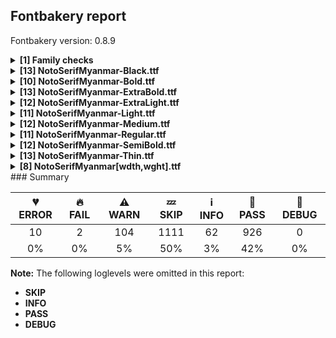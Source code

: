 ## Fontbakery report

Fontbakery version: 0.8.9

<details><summary><b>[1] Family checks</b></summary><div><details><summary>🔥 <b>FAIL:</b> Checking all files are in the same directory. (<a href="https://font-bakery.readthedocs.io/en/stable/fontbakery/profiles/universal.html#com.google.fonts/check/family/single_directory">com.google.fonts/check/family/single_directory</a>)</summary><div>


* 🔥 **FAIL** Not all fonts passed in the command line are in the same directory. This may lead to bad results as the tool will interpret all font files as belonging to a single font family. The detected directories are: ['fonts/NotoSerifMyanmar/googlefonts/ttf', 'fonts/NotoSerifMyanmar/googlefonts/variable-ttf'] [code: single-directory]
</div></details><br></div></details><details><summary><b>[13] NotoSerifMyanmar-Black.ttf</b></summary><div><details><summary>💔 <b>ERROR:</b> Check Google Fonts glyph coverage. (<a href="https://font-bakery.readthedocs.io/en/stable/fontbakery/profiles/googlefonts.html#com.google.fonts/check/glyph_coverage">com.google.fonts/check/glyph_coverage</a>)</summary><div>


* 💔 **ERROR** Failed with IndexError: list index out of range
</div></details><details><summary>⚠ <b>WARN:</b> Glyphs are similiar to Google Fonts version? (<a href="https://font-bakery.readthedocs.io/en/stable/fontbakery/profiles/googlefonts.html#com.google.fonts/check/production_glyphs_similarity">com.google.fonts/check/production_glyphs_similarity</a>)</summary><div>


* ⚠ **WARN** Following glyphs differ greatly from Google Fonts version:
	* kha
	* ka_shn.sub
	* sha_shw_medial_wa
	* one_m
	* vocR_skt
	* gha_tlg
	* vocL_skt
	* u_m
	* nine_shn
	* cha_shw and 63 more.

Use -F or --full-lists to disable shortening of long lists.
</div></details><details><summary>⚠ <b>WARN:</b> Combined length of family and style must not exceed 27 characters. (<a href="https://font-bakery.readthedocs.io/en/stable/fontbakery/profiles/googlefonts.html#com.google.fonts/check/name/family_and_style_max_length">com.google.fonts/check/name/family_and_style_max_length</a>)</summary><div>


* ⚠ **WARN** The combined length of family and style exceeds 27 chars in the following 'WINDOWS' entries:
 FONT_FAMILY_NAME = 'Noto Serif Myanmar Black' / SUBFAMILY_NAME = 'Regular'

Please take a look at the conversation at https://github.com/googlefonts/fontbakery/issues/2179 in order to understand the reasoning behind these name table records max-length criteria. [code: too-long]
</div></details><details><summary>⚠ <b>WARN:</b> Ensure fonts have ScriptLangTags declared on the 'meta' table. (<a href="https://font-bakery.readthedocs.io/en/stable/fontbakery/profiles/googlefonts.html#com.google.fonts/check/meta/script_lang_tags">com.google.fonts/check/meta/script_lang_tags</a>)</summary><div>


* ⚠ **WARN** This font file does not have a 'meta' table. [code: lacks-meta-table]
</div></details><details><summary>⚠ <b>WARN:</b> Check font contains no unreachable glyphs (<a href="https://font-bakery.readthedocs.io/en/stable/fontbakery/profiles/universal.html#com.google.fonts/check/unreachable_glyphs">com.google.fonts/check/unreachable_glyphs</a>)</summary><div>


* ⚠ **WARN** The following glyphs could not be reached by codepoint or substitution rules:

	- nbspace

	- ttha.sub.alt

	- asatstem

	- medial_wa_ha_short

	- medial_wa_ha_ovl_short

	- great_nnya.clipped

	- ha_tlg 

	- And _ai_khm
 [code: unreachable-glyphs]
</div></details><details><summary>⚠ <b>WARN:</b> Check if each glyph has the recommended amount of contours. (<a href="https://font-bakery.readthedocs.io/en/stable/fontbakery/profiles/universal.html#com.google.fonts/check/contour_count">com.google.fonts/check/contour_count</a>)</summary><div>


* ⚠ **WARN** This check inspects the glyph outlines and detects the total number of contours in each of them. The expected values are infered from the typical ammounts of contours observed in a large collection of reference font families. The divergences listed below may simply indicate a significantly different design on some of your glyphs. On the other hand, some of these may flag actual bugs in the font such as glyphs mapped to an incorrect codepoint. Please consider reviewing the design and codepoint assignment of these to make sure they are correct.

The following glyphs do not have the recommended number of contours:

	- Glyph name: question	Contours detected: 3	Expected: 2

	- Glyph name: questiondown	Contours detected: 3	Expected: 2

	- Glyph name: aogonek	Contours detected: 3	Expected: 2

	- Glyph name: Uogonek	Contours detected: 2	Expected: 1

	- Glyph name: uogonek	Contours detected: 2	Expected: 1

	- Glyph name: commaturnedabovecomb	Contours detected: 2	Expected: 1

	- Glyph name: quoteleft	Contours detected: 2	Expected: 1

	- Glyph name: quoteright	Contours detected: 2	Expected: 1

	- Glyph name: quotedblleft	Contours detected: 4	Expected: 2

	- Glyph name: quotedblright	Contours detected: 4	Expected: 2 

	- And 11 more.

Use -F or --full-lists to disable shortening of long lists.
 [code: contour-count]
</div></details><details><summary>⚠ <b>WARN:</b> Check glyphs in mark glyph class are non-spacing. (<a href="https://font-bakery.readthedocs.io/en/stable/fontbakery/profiles/gdef.html#com.google.fonts/check/gdef_spacing_marks">com.google.fonts/check/gdef_spacing_marks</a>)</summary><div>


* ⚠ **WARN** The following spacing glyphs may be in the GDEF mark glyph class by mistake:
	 _a_atn (U+109C), aa_shn (U+1083), e_shn (U+1084), eu_wpk (U+1067) and ue_wpk (U+1068) [code: spacing-mark-glyphs]
</div></details><details><summary>⚠ <b>WARN:</b> Check mark characters are in GDEF mark glyph class. (<a href="https://font-bakery.readthedocs.io/en/stable/fontbakery/profiles/gdef.html#com.google.fonts/check/gdef_mark_chars">com.google.fonts/check/gdef_mark_chars</a>)</summary><div>


* ⚠ **WARN** The following mark characters could be in the GDEF mark glyph class:
	 _vocLL_skt (U+1059) and _vocL_skt (U+1058) [code: mark-chars]
</div></details><details><summary>⚠ <b>WARN:</b> Check GDEF mark glyph class doesn't have characters that are not marks. (<a href="https://font-bakery.readthedocs.io/en/stable/fontbakery/profiles/gdef.html#com.google.fonts/check/gdef_non_mark_chars">com.google.fonts/check/gdef_non_mark_chars</a>)</summary><div>


* ⚠ **WARN** The following non-mark characters should not be in the GDEF mark glyph class:
	 U+1067, U+1068, U+1083, U+1084 and U+109C [code: non-mark-chars]
</div></details><details><summary>⚠ <b>WARN:</b> Are there any misaligned on-curve points? (<a href="https://font-bakery.readthedocs.io/en/stable/fontbakery/profiles/<Section: Outline Correctness Checks>.html#com.google.fonts/check/outline_alignment_miss">com.google.fonts/check/outline_alignment_miss</a>)</summary><div>


* ⚠ **WARN** The following glyphs have on-curve points which have potentially incorrect y coordinates:

	* at (U+0040): X=765.0,Y=-2.0 (should be at baseline 0?)

	* J (U+004A): X=117.0,Y=1.0 (should be at baseline 0?)

	* J (U+004A): X=317.0,Y=2.0 (should be at baseline 0?)

	* Q (U+0051): X=317.0,Y=-1.0 (should be at baseline 0?)

	* c (U+0063): X=431.0,Y=535.0 (should be at x-height 536?)

	* f (U+0066): X=155.0,Y=713.5 (should be at cap-height 714?)

	* p (U+0070): X=337.5,Y=1.5 (should be at baseline 0?)

	* q (U+0071): X=386.0,Y=1.0 (should be at baseline 0?)

	* s (U+0073): X=376.5,Y=535.5 (should be at x-height 536?)

	* t (U+0074): X=93.0,Y=535.5 (should be at x-height 536?) 

	* And 45 more.

Use -F or --full-lists to disable shortening of long lists. [code: found-misalignments]
</div></details><details><summary>⚠ <b>WARN:</b> Do any segments have colinear vectors? (<a href="https://font-bakery.readthedocs.io/en/stable/fontbakery/profiles/<Section: Outline Correctness Checks>.html#com.google.fonts/check/outline_colinear_vectors">com.google.fonts/check/outline_colinear_vectors</a>)</summary><div>


* ⚠ **WARN** The following glyphs have colinear vectors:

	* tta (U+100B): L<<497.0,249.0>--<580.0,249.0>> -> L<<580.0,249.0>--<581.0,249.0>> [code: found-colinear-vectors]
</div></details><details><summary>⚠ <b>WARN:</b> Do outlines contain any jaggy segments? (<a href="https://font-bakery.readthedocs.io/en/stable/fontbakery/profiles/<Section: Outline Correctness Checks>.html#com.google.fonts/check/outline_jaggy_segments">com.google.fonts/check/outline_jaggy_segments</a>)</summary><div>


* ⚠ **WARN** The following glyphs have jaggy segments:

	* V (U+0056): B<<402.5,227.0>-<406.0,208.0>-<407.0,194.0>>/B<<407.0,194.0>-<409.0,211.0>-<416.0,238.5>> = 10.79545358773178

	* eogonek (U+0119): B<<282.5,-58.0>-<309.0,-25.0>-<346.0,-9.0>>/B<<346.0,-9.0>-<340.0,-10.0>-<333.5,-10.0>> = 13.922898849188117

	* y (U+0079): B<<336.0,187.0>-<342.0,160.0>-<343.0,142.0>>/B<<343.0,142.0>-<346.0,164.0>-<349.5,180.0>> = 10.944996138289511

	* yacute (U+00FD): B<<336.0,187.0>-<342.0,160.0>-<343.0,142.0>>/B<<343.0,142.0>-<346.0,164.0>-<349.5,180.0>> = 10.944996138289511

	* ycircumflex (U+0177): B<<336.0,187.0>-<342.0,160.0>-<343.0,142.0>>/B<<343.0,142.0>-<346.0,164.0>-<349.5,180.0>> = 10.944996138289511

	* ydieresis (U+00FF): B<<336.0,187.0>-<342.0,160.0>-<343.0,142.0>>/B<<343.0,142.0>-<346.0,164.0>-<349.5,180.0>> = 10.944996138289511 

	* And ygrave (U+1EF3): B<<336.0,187.0>-<342.0,160.0>-<343.0,142.0>>/B<<343.0,142.0>-<346.0,164.0>-<349.5,180.0>> = 10.944996138289511 [code: found-jaggy-segments]
</div></details><details><summary>⚠ <b>WARN:</b> Do outlines contain any semi-vertical or semi-horizontal lines? (<a href="https://font-bakery.readthedocs.io/en/stable/fontbakery/profiles/<Section: Outline Correctness Checks>.html#com.google.fonts/check/outline_semi_vertical">com.google.fonts/check/outline_semi_vertical</a>)</summary><div>


* ⚠ **WARN** The following glyphs have semi-vertical/semi-horizontal lines:

	* sterling (U+00A3): L<<454.0,335.0>--<295.0,336.0>> [code: found-semi-vertical]
</div></details><br></div></details><details><summary><b>[10] NotoSerifMyanmar-Bold.ttf</b></summary><div><details><summary>💔 <b>ERROR:</b> Check Google Fonts glyph coverage. (<a href="https://font-bakery.readthedocs.io/en/stable/fontbakery/profiles/googlefonts.html#com.google.fonts/check/glyph_coverage">com.google.fonts/check/glyph_coverage</a>)</summary><div>


* 💔 **ERROR** Failed with IndexError: list index out of range
</div></details><details><summary>⚠ <b>WARN:</b> Glyphs are similiar to Google Fonts version? (<a href="https://font-bakery.readthedocs.io/en/stable/fontbakery/profiles/googlefonts.html#com.google.fonts/check/production_glyphs_similarity">com.google.fonts/check/production_glyphs_similarity</a>)</summary><div>


* ⚠ **WARN** Following glyphs differ greatly from Google Fonts version:
	* _aa_anusvara
	* pha
	* ra.sub
	* asat
	* dda.littletail
	* ra_mark_ai_skt
	* jha_shn.sub
	* medial_ra_tt.w2_5
	* bba_mon
	* lla.notail and 652 more.

Use -F or --full-lists to disable shortening of long lists.
</div></details><details><summary>⚠ <b>WARN:</b> Ensure fonts have ScriptLangTags declared on the 'meta' table. (<a href="https://font-bakery.readthedocs.io/en/stable/fontbakery/profiles/googlefonts.html#com.google.fonts/check/meta/script_lang_tags">com.google.fonts/check/meta/script_lang_tags</a>)</summary><div>


* ⚠ **WARN** This font file does not have a 'meta' table. [code: lacks-meta-table]
</div></details><details><summary>⚠ <b>WARN:</b> Check font contains no unreachable glyphs (<a href="https://font-bakery.readthedocs.io/en/stable/fontbakery/profiles/universal.html#com.google.fonts/check/unreachable_glyphs">com.google.fonts/check/unreachable_glyphs</a>)</summary><div>


* ⚠ **WARN** The following glyphs could not be reached by codepoint or substitution rules:

	- nbspace

	- ttha.sub.alt

	- asatstem

	- medial_wa_ha_short

	- medial_wa_ha_ovl_short

	- great_nnya.clipped

	- ha_tlg 

	- And _ai_khm
 [code: unreachable-glyphs]
</div></details><details><summary>⚠ <b>WARN:</b> Check if each glyph has the recommended amount of contours. (<a href="https://font-bakery.readthedocs.io/en/stable/fontbakery/profiles/universal.html#com.google.fonts/check/contour_count">com.google.fonts/check/contour_count</a>)</summary><div>


* ⚠ **WARN** This check inspects the glyph outlines and detects the total number of contours in each of them. The expected values are infered from the typical ammounts of contours observed in a large collection of reference font families. The divergences listed below may simply indicate a significantly different design on some of your glyphs. On the other hand, some of these may flag actual bugs in the font such as glyphs mapped to an incorrect codepoint. Please consider reviewing the design and codepoint assignment of these to make sure they are correct.

The following glyphs do not have the recommended number of contours:

	- Glyph name: question	Contours detected: 3	Expected: 2

	- Glyph name: questiondown	Contours detected: 3	Expected: 2

	- Glyph name: aogonek	Contours detected: 3	Expected: 2

	- Glyph name: Uogonek	Contours detected: 2	Expected: 1

	- Glyph name: uogonek	Contours detected: 2	Expected: 1

	- Glyph name: commaturnedabovecomb	Contours detected: 2	Expected: 1

	- Glyph name: quoteleft	Contours detected: 2	Expected: 1

	- Glyph name: quoteright	Contours detected: 2	Expected: 1

	- Glyph name: quotedblleft	Contours detected: 4	Expected: 2

	- Glyph name: quotedblright	Contours detected: 4	Expected: 2 

	- And 11 more.

Use -F or --full-lists to disable shortening of long lists.
 [code: contour-count]
</div></details><details><summary>⚠ <b>WARN:</b> Check glyphs in mark glyph class are non-spacing. (<a href="https://font-bakery.readthedocs.io/en/stable/fontbakery/profiles/gdef.html#com.google.fonts/check/gdef_spacing_marks">com.google.fonts/check/gdef_spacing_marks</a>)</summary><div>


* ⚠ **WARN** The following spacing glyphs may be in the GDEF mark glyph class by mistake:
	 _a_atn (U+109C), aa_shn (U+1083), e_shn (U+1084), eu_wpk (U+1067) and ue_wpk (U+1068) [code: spacing-mark-glyphs]
</div></details><details><summary>⚠ <b>WARN:</b> Check mark characters are in GDEF mark glyph class. (<a href="https://font-bakery.readthedocs.io/en/stable/fontbakery/profiles/gdef.html#com.google.fonts/check/gdef_mark_chars">com.google.fonts/check/gdef_mark_chars</a>)</summary><div>


* ⚠ **WARN** The following mark characters could be in the GDEF mark glyph class:
	 _vocLL_skt (U+1059) and _vocL_skt (U+1058) [code: mark-chars]
</div></details><details><summary>⚠ <b>WARN:</b> Check GDEF mark glyph class doesn't have characters that are not marks. (<a href="https://font-bakery.readthedocs.io/en/stable/fontbakery/profiles/gdef.html#com.google.fonts/check/gdef_non_mark_chars">com.google.fonts/check/gdef_non_mark_chars</a>)</summary><div>


* ⚠ **WARN** The following non-mark characters should not be in the GDEF mark glyph class:
	 U+1067, U+1068, U+1083, U+1084 and U+109C [code: non-mark-chars]
</div></details><details><summary>⚠ <b>WARN:</b> Are there any misaligned on-curve points? (<a href="https://font-bakery.readthedocs.io/en/stable/fontbakery/profiles/<Section: Outline Correctness Checks>.html#com.google.fonts/check/outline_alignment_miss">com.google.fonts/check/outline_alignment_miss</a>)</summary><div>


* ⚠ **WARN** The following glyphs have on-curve points which have potentially incorrect y coordinates:

	* comma (U+002C): X=122.0,Y=-2.0 (should be at baseline 0?)

	* three (U+0033): X=348.0,Y=1.0 (should be at baseline 0?)

	* five (U+0035): X=339.0,Y=1.5 (should be at baseline 0?)

	* semicolon (U+003B): X=131.0,Y=-2.0 (should be at baseline 0?)

	* J (U+004A): X=282.0,Y=-2.0 (should be at baseline 0?)

	* a (U+0061): X=264.5,Y=-1.5 (should be at baseline 0?)

	* f (U+0066): X=320.0,Y=712.0 (should be at cap-height 714?)

	* p (U+0070): X=247.0,Y=1.5 (should be at baseline 0?)

	* t (U+0074): X=334.5,Y=-1.0 (should be at baseline 0?)

	* sterling (U+00A3): X=68.0,Y=2.0 (should be at baseline 0?) 

	* And 27 more.

Use -F or --full-lists to disable shortening of long lists. [code: found-misalignments]
</div></details><details><summary>⚠ <b>WARN:</b> Do any segments have colinear vectors? (<a href="https://font-bakery.readthedocs.io/en/stable/fontbakery/profiles/<Section: Outline Correctness Checks>.html#com.google.fonts/check/outline_colinear_vectors">com.google.fonts/check/outline_colinear_vectors</a>)</summary><div>


* ⚠ **WARN** The following glyphs have colinear vectors:

	* locative (U+104C): L<<52.0,236.0>--<53.0,236.0>> -> L<<53.0,236.0>--<128.0,236.0>>

	* na (U+1014): L<<198.0,133.0>--<264.0,133.0>> -> L<<264.0,133.0>--<264.0,133.0>> 

	* And tta (U+100B): L<<501.0,236.0>--<577.0,236.0>> -> L<<577.0,236.0>--<577.0,236.0>> [code: found-colinear-vectors]
</div></details><br></div></details><details><summary><b>[13] NotoSerifMyanmar-ExtraBold.ttf</b></summary><div><details><summary>💔 <b>ERROR:</b> Check Google Fonts glyph coverage. (<a href="https://font-bakery.readthedocs.io/en/stable/fontbakery/profiles/googlefonts.html#com.google.fonts/check/glyph_coverage">com.google.fonts/check/glyph_coverage</a>)</summary><div>


* 💔 **ERROR** Failed with IndexError: list index out of range
</div></details><details><summary>⚠ <b>WARN:</b> Glyphs are similiar to Google Fonts version? (<a href="https://font-bakery.readthedocs.io/en/stable/fontbakery/profiles/googlefonts.html#com.google.fonts/check/production_glyphs_similarity">com.google.fonts/check/production_glyphs_similarity</a>)</summary><div>


* ⚠ **WARN** Following glyphs differ greatly from Google Fonts version:
	* dda.littletail
	* medial_ra_tt.w2_5
	* lla.notail
	* a_m
	* medial_ra_u_tt.w2_2
	* medial_ra_u_dot_tt.w2
	* medial_ra_u_dot_tt.w2_5
	* exclam_shn
	* five_tlg
	* medial_ra_wa_ovl_tt.w2_2 and 313 more.

Use -F or --full-lists to disable shortening of long lists.
</div></details><details><summary>⚠ <b>WARN:</b> Combined length of family and style must not exceed 27 characters. (<a href="https://font-bakery.readthedocs.io/en/stable/fontbakery/profiles/googlefonts.html#com.google.fonts/check/name/family_and_style_max_length">com.google.fonts/check/name/family_and_style_max_length</a>)</summary><div>


* ⚠ **WARN** The combined length of family and style exceeds 27 chars in the following 'WINDOWS' entries:
 FONT_FAMILY_NAME = 'Noto Serif Myanmar ExtraBold' / SUBFAMILY_NAME = 'Regular'

Please take a look at the conversation at https://github.com/googlefonts/fontbakery/issues/2179 in order to understand the reasoning behind these name table records max-length criteria. [code: too-long]
</div></details><details><summary>⚠ <b>WARN:</b> Ensure fonts have ScriptLangTags declared on the 'meta' table. (<a href="https://font-bakery.readthedocs.io/en/stable/fontbakery/profiles/googlefonts.html#com.google.fonts/check/meta/script_lang_tags">com.google.fonts/check/meta/script_lang_tags</a>)</summary><div>


* ⚠ **WARN** This font file does not have a 'meta' table. [code: lacks-meta-table]
</div></details><details><summary>⚠ <b>WARN:</b> Check font contains no unreachable glyphs (<a href="https://font-bakery.readthedocs.io/en/stable/fontbakery/profiles/universal.html#com.google.fonts/check/unreachable_glyphs">com.google.fonts/check/unreachable_glyphs</a>)</summary><div>


* ⚠ **WARN** The following glyphs could not be reached by codepoint or substitution rules:

	- nbspace

	- ttha.sub.alt

	- asatstem

	- medial_wa_ha_short

	- medial_wa_ha_ovl_short

	- great_nnya.clipped

	- ha_tlg 

	- And _ai_khm
 [code: unreachable-glyphs]
</div></details><details><summary>⚠ <b>WARN:</b> Check if each glyph has the recommended amount of contours. (<a href="https://font-bakery.readthedocs.io/en/stable/fontbakery/profiles/universal.html#com.google.fonts/check/contour_count">com.google.fonts/check/contour_count</a>)</summary><div>


* ⚠ **WARN** This check inspects the glyph outlines and detects the total number of contours in each of them. The expected values are infered from the typical ammounts of contours observed in a large collection of reference font families. The divergences listed below may simply indicate a significantly different design on some of your glyphs. On the other hand, some of these may flag actual bugs in the font such as glyphs mapped to an incorrect codepoint. Please consider reviewing the design and codepoint assignment of these to make sure they are correct.

The following glyphs do not have the recommended number of contours:

	- Glyph name: question	Contours detected: 3	Expected: 2

	- Glyph name: questiondown	Contours detected: 3	Expected: 2

	- Glyph name: aogonek	Contours detected: 3	Expected: 2

	- Glyph name: Uogonek	Contours detected: 2	Expected: 1

	- Glyph name: uogonek	Contours detected: 2	Expected: 1

	- Glyph name: commaturnedabovecomb	Contours detected: 2	Expected: 1

	- Glyph name: quoteleft	Contours detected: 2	Expected: 1

	- Glyph name: quoteright	Contours detected: 2	Expected: 1

	- Glyph name: quotedblleft	Contours detected: 4	Expected: 2

	- Glyph name: quotedblright	Contours detected: 4	Expected: 2 

	- And 11 more.

Use -F or --full-lists to disable shortening of long lists.
 [code: contour-count]
</div></details><details><summary>⚠ <b>WARN:</b> Check glyphs in mark glyph class are non-spacing. (<a href="https://font-bakery.readthedocs.io/en/stable/fontbakery/profiles/gdef.html#com.google.fonts/check/gdef_spacing_marks">com.google.fonts/check/gdef_spacing_marks</a>)</summary><div>


* ⚠ **WARN** The following spacing glyphs may be in the GDEF mark glyph class by mistake:
	 _a_atn (U+109C), aa_shn (U+1083), e_shn (U+1084), eu_wpk (U+1067) and ue_wpk (U+1068) [code: spacing-mark-glyphs]
</div></details><details><summary>⚠ <b>WARN:</b> Check mark characters are in GDEF mark glyph class. (<a href="https://font-bakery.readthedocs.io/en/stable/fontbakery/profiles/gdef.html#com.google.fonts/check/gdef_mark_chars">com.google.fonts/check/gdef_mark_chars</a>)</summary><div>


* ⚠ **WARN** The following mark characters could be in the GDEF mark glyph class:
	 _vocLL_skt (U+1059) and _vocL_skt (U+1058) [code: mark-chars]
</div></details><details><summary>⚠ <b>WARN:</b> Check GDEF mark glyph class doesn't have characters that are not marks. (<a href="https://font-bakery.readthedocs.io/en/stable/fontbakery/profiles/gdef.html#com.google.fonts/check/gdef_non_mark_chars">com.google.fonts/check/gdef_non_mark_chars</a>)</summary><div>


* ⚠ **WARN** The following non-mark characters should not be in the GDEF mark glyph class:
	 U+1067, U+1068, U+1083, U+1084 and U+109C [code: non-mark-chars]
</div></details><details><summary>⚠ <b>WARN:</b> Are there any misaligned on-curve points? (<a href="https://font-bakery.readthedocs.io/en/stable/fontbakery/profiles/<Section: Outline Correctness Checks>.html#com.google.fonts/check/outline_alignment_miss">com.google.fonts/check/outline_alignment_miss</a>)</summary><div>


* ⚠ **WARN** The following glyphs have on-curve points which have potentially incorrect y coordinates:

	* three (U+0033): X=354.0,Y=1.0 (should be at baseline 0?)

	* J (U+004A): X=120.0,Y=-1.0 (should be at baseline 0?)

	* Q (U+0051): X=319.0,Y=-2.0 (should be at baseline 0?)

	* Q (U+0051): X=509.0,Y=2.0 (should be at baseline 0?)

	* bracketleft (U+005B): X=274.0,Y=1.0 (should be at baseline 0?)

	* bracketright (U+005D): X=162.0,Y=1.0 (should be at baseline 0?)

	* f (U+0066): X=157.5,Y=715.0 (should be at cap-height 714?)

	* s (U+0073): X=365.5,Y=535.0 (should be at x-height 536?)

	* t (U+0074): X=86.0,Y=534.0 (should be at x-height 536?)

	* t (U+0074): X=352.5,Y=0.5 (should be at baseline 0?) 

	* And 46 more.

Use -F or --full-lists to disable shortening of long lists. [code: found-misalignments]
</div></details><details><summary>⚠ <b>WARN:</b> Do any segments have colinear vectors? (<a href="https://font-bakery.readthedocs.io/en/stable/fontbakery/profiles/<Section: Outline Correctness Checks>.html#com.google.fonts/check/outline_colinear_vectors">com.google.fonts/check/outline_colinear_vectors</a>)</summary><div>


* ⚠ **WARN** The following glyphs have colinear vectors:

	* locative (U+104C): L<<49.0,243.0>--<51.0,243.0>> -> L<<51.0,243.0>--<130.0,243.0>> 

	* And tta (U+100B): L<<499.0,243.0>--<579.0,243.0>> -> L<<579.0,243.0>--<579.0,243.0>> [code: found-colinear-vectors]
</div></details><details><summary>⚠ <b>WARN:</b> Do outlines contain any jaggy segments? (<a href="https://font-bakery.readthedocs.io/en/stable/fontbakery/profiles/<Section: Outline Correctness Checks>.html#com.google.fonts/check/outline_jaggy_segments">com.google.fonts/check/outline_jaggy_segments</a>)</summary><div>


* ⚠ **WARN** The following glyphs have jaggy segments:

	* fa_rpg (U+108E): L<<401.0,368.0>--<401.0,368.0>>/B<<401.0,368.0>-<381.0,372.0>-<359.0,373.5>> = 11.309932474020195

	* ja (U+1007): L<<230.0,370.0>--<230.0,370.0>>/B<<230.0,370.0>-<183.0,363.0>-<154.0,341.5>> = 8.471144633014832

	* jha_mon (U+105B): L<<230.0,370.0>--<230.0,370.0>>/B<<230.0,370.0>-<183.0,363.0>-<154.0,341.5>> = 8.471144633014832

	* y (U+0079): B<<327.5,180.5>-<335.0,151.0>-<337.0,131.0>>/B<<337.0,131.0>-<340.0,154.0>-<345.5,173.0>> = 13.142001108672124

	* yacute (U+00FD): B<<327.5,180.5>-<335.0,151.0>-<337.0,131.0>>/B<<337.0,131.0>-<340.0,154.0>-<345.5,173.0>> = 13.142001108672124

	* ycircumflex (U+0177): B<<327.5,180.5>-<335.0,151.0>-<337.0,131.0>>/B<<337.0,131.0>-<340.0,154.0>-<345.5,173.0>> = 13.142001108672124

	* ydieresis (U+00FF): B<<327.5,180.5>-<335.0,151.0>-<337.0,131.0>>/B<<337.0,131.0>-<340.0,154.0>-<345.5,173.0>> = 13.142001108672124 

	* And ygrave (U+1EF3): B<<327.5,180.5>-<335.0,151.0>-<337.0,131.0>>/B<<337.0,131.0>-<340.0,154.0>-<345.5,173.0>> = 13.142001108672124 [code: found-jaggy-segments]
</div></details><details><summary>⚠ <b>WARN:</b> Do outlines contain any semi-vertical or semi-horizontal lines? (<a href="https://font-bakery.readthedocs.io/en/stable/fontbakery/profiles/<Section: Outline Correctness Checks>.html#com.google.fonts/check/outline_semi_vertical">com.google.fonts/check/outline_semi_vertical</a>)</summary><div>


* ⚠ **WARN** The following glyphs have semi-vertical/semi-horizontal lines:

	* sterling (U+00A3): L<<444.0,335.0>--<285.0,336.0>> [code: found-semi-vertical]
</div></details><br></div></details><details><summary><b>[12] NotoSerifMyanmar-ExtraLight.ttf</b></summary><div><details><summary>💔 <b>ERROR:</b> Check Google Fonts glyph coverage. (<a href="https://font-bakery.readthedocs.io/en/stable/fontbakery/profiles/googlefonts.html#com.google.fonts/check/glyph_coverage">com.google.fonts/check/glyph_coverage</a>)</summary><div>


* 💔 **ERROR** Failed with IndexError: list index out of range
</div></details><details><summary>⚠ <b>WARN:</b> Glyphs are similiar to Google Fonts version? (<a href="https://font-bakery.readthedocs.io/en/stable/fontbakery/profiles/googlefonts.html#com.google.fonts/check/production_glyphs_similarity">com.google.fonts/check/production_glyphs_similarity</a>)</summary><div>


* ⚠ **WARN** Following glyphs differ greatly from Google Fonts version:
	* _aa_anusvara
	* pha
	* ra.sub
	* dda.littletail
	* jha_shn.sub
	* medial_ra_tt.w2_5
	* bba_mon
	* lla.notail
	* a_m
	* medial_ra_u_tt.w2_2 and 541 more.

Use -F or --full-lists to disable shortening of long lists.
</div></details><details><summary>⚠ <b>WARN:</b> Combined length of family and style must not exceed 27 characters. (<a href="https://font-bakery.readthedocs.io/en/stable/fontbakery/profiles/googlefonts.html#com.google.fonts/check/name/family_and_style_max_length">com.google.fonts/check/name/family_and_style_max_length</a>)</summary><div>


* ⚠ **WARN** The combined length of family and style exceeds 27 chars in the following 'WINDOWS' entries:
 FONT_FAMILY_NAME = 'Noto Serif Myanmar ExtraLight' / SUBFAMILY_NAME = 'Regular'

Please take a look at the conversation at https://github.com/googlefonts/fontbakery/issues/2179 in order to understand the reasoning behind these name table records max-length criteria. [code: too-long]
</div></details><details><summary>⚠ <b>WARN:</b> Ensure fonts have ScriptLangTags declared on the 'meta' table. (<a href="https://font-bakery.readthedocs.io/en/stable/fontbakery/profiles/googlefonts.html#com.google.fonts/check/meta/script_lang_tags">com.google.fonts/check/meta/script_lang_tags</a>)</summary><div>


* ⚠ **WARN** This font file does not have a 'meta' table. [code: lacks-meta-table]
</div></details><details><summary>⚠ <b>WARN:</b> Check font contains no unreachable glyphs (<a href="https://font-bakery.readthedocs.io/en/stable/fontbakery/profiles/universal.html#com.google.fonts/check/unreachable_glyphs">com.google.fonts/check/unreachable_glyphs</a>)</summary><div>


* ⚠ **WARN** The following glyphs could not be reached by codepoint or substitution rules:

	- nbspace

	- ttha.sub.alt

	- asatstem

	- medial_wa_ha_short

	- medial_wa_ha_ovl_short

	- great_nnya.clipped

	- ha_tlg 

	- And _ai_khm
 [code: unreachable-glyphs]
</div></details><details><summary>⚠ <b>WARN:</b> Check if each glyph has the recommended amount of contours. (<a href="https://font-bakery.readthedocs.io/en/stable/fontbakery/profiles/universal.html#com.google.fonts/check/contour_count">com.google.fonts/check/contour_count</a>)</summary><div>


* ⚠ **WARN** This check inspects the glyph outlines and detects the total number of contours in each of them. The expected values are infered from the typical ammounts of contours observed in a large collection of reference font families. The divergences listed below may simply indicate a significantly different design on some of your glyphs. On the other hand, some of these may flag actual bugs in the font such as glyphs mapped to an incorrect codepoint. Please consider reviewing the design and codepoint assignment of these to make sure they are correct.

The following glyphs do not have the recommended number of contours:

	- Glyph name: question	Contours detected: 3	Expected: 2

	- Glyph name: questiondown	Contours detected: 3	Expected: 2

	- Glyph name: aogonek	Contours detected: 3	Expected: 2

	- Glyph name: Uogonek	Contours detected: 2	Expected: 1

	- Glyph name: uogonek	Contours detected: 2	Expected: 1

	- Glyph name: commaturnedabovecomb	Contours detected: 2	Expected: 1

	- Glyph name: quoteleft	Contours detected: 2	Expected: 1

	- Glyph name: quoteright	Contours detected: 2	Expected: 1

	- Glyph name: quotedblleft	Contours detected: 4	Expected: 2

	- Glyph name: quotedblright	Contours detected: 4	Expected: 2 

	- And 11 more.

Use -F or --full-lists to disable shortening of long lists.
 [code: contour-count]
</div></details><details><summary>⚠ <b>WARN:</b> Check glyphs in mark glyph class are non-spacing. (<a href="https://font-bakery.readthedocs.io/en/stable/fontbakery/profiles/gdef.html#com.google.fonts/check/gdef_spacing_marks">com.google.fonts/check/gdef_spacing_marks</a>)</summary><div>


* ⚠ **WARN** The following spacing glyphs may be in the GDEF mark glyph class by mistake:
	 _a_atn (U+109C), aa_shn (U+1083), e_shn (U+1084), eu_wpk (U+1067) and ue_wpk (U+1068) [code: spacing-mark-glyphs]
</div></details><details><summary>⚠ <b>WARN:</b> Check mark characters are in GDEF mark glyph class. (<a href="https://font-bakery.readthedocs.io/en/stable/fontbakery/profiles/gdef.html#com.google.fonts/check/gdef_mark_chars">com.google.fonts/check/gdef_mark_chars</a>)</summary><div>


* ⚠ **WARN** The following mark characters could be in the GDEF mark glyph class:
	 _vocLL_skt (U+1059) and _vocL_skt (U+1058) [code: mark-chars]
</div></details><details><summary>⚠ <b>WARN:</b> Check GDEF mark glyph class doesn't have characters that are not marks. (<a href="https://font-bakery.readthedocs.io/en/stable/fontbakery/profiles/gdef.html#com.google.fonts/check/gdef_non_mark_chars">com.google.fonts/check/gdef_non_mark_chars</a>)</summary><div>


* ⚠ **WARN** The following non-mark characters should not be in the GDEF mark glyph class:
	 U+1067, U+1068, U+1083, U+1084 and U+109C [code: non-mark-chars]
</div></details><details><summary>⚠ <b>WARN:</b> Are there any misaligned on-curve points? (<a href="https://font-bakery.readthedocs.io/en/stable/fontbakery/profiles/<Section: Outline Correctness Checks>.html#com.google.fonts/check/outline_alignment_miss">com.google.fonts/check/outline_alignment_miss</a>)</summary><div>


* ⚠ **WARN** The following glyphs have on-curve points which have potentially incorrect y coordinates:

	* G (U+0047): X=486.5,Y=-1.0 (should be at baseline 0?)

	* W (U+0057): X=496.0,Y=713.0 (should be at cap-height 714?)

	* W (U+0057): X=533.0,Y=713.0 (should be at cap-height 714?)

	* f (U+0066): X=349.0,Y=716.0 (should be at cap-height 714?)

	* w (U+0077): X=411.0,Y=535.0 (should be at x-height 536?)

	* w (U+0077): X=452.0,Y=535.0 (should be at x-height 536?)

	* sterling (U+00A3): X=359.5,Y=-2.0 (should be at baseline 0?)

	* sterling (U+00A3): X=91.0,Y=2.0 (should be at baseline 0?)

	* Gbreve (U+011E): X=486.5,Y=-1.0 (should be at baseline 0?)

	* Gdotaccent (U+0120): X=486.5,Y=-1.0 (should be at baseline 0?) 

	* And 53 more.

Use -F or --full-lists to disable shortening of long lists. [code: found-misalignments]
</div></details><details><summary>⚠ <b>WARN:</b> Do any segments have colinear vectors? (<a href="https://font-bakery.readthedocs.io/en/stable/fontbakery/profiles/<Section: Outline Correctness Checks>.html#com.google.fonts/check/outline_colinear_vectors">com.google.fonts/check/outline_colinear_vectors</a>)</summary><div>


* ⚠ **WARN** The following glyphs have colinear vectors:

	* locative (U+104C): L<<75.0,177.0>--<75.0,177.0>> -> L<<75.0,177.0>--<107.0,177.0>>

	* locative (U+104C): L<<75.0,177.0>--<75.0,177.0>> -> L<<75.0,177.0>--<75.0,177.0>>

	* nya_tlg (U+A9E7): L<<995.0,270.0>--<995.0,264.0>> -> L<<995.0,264.0>--<995.0,-333.0>>

	* tta (U+100B): L<<545.0,177.0>--<577.0,177.0>> -> L<<577.0,177.0>--<577.0,177.0>> 

	* And tta (U+100B): L<<577.0,177.0>--<577.0,177.0>> -> L<<577.0,177.0>--<577.0,177.0>> [code: found-colinear-vectors]
</div></details><details><summary>⚠ <b>WARN:</b> Do outlines contain any jaggy segments? (<a href="https://font-bakery.readthedocs.io/en/stable/fontbakery/profiles/<Section: Outline Correctness Checks>.html#com.google.fonts/check/outline_jaggy_segments">com.google.fonts/check/outline_jaggy_segments</a>)</summary><div>


* ⚠ **WARN** The following glyphs have jaggy segments:

	* _vocLL_skt (U+1059): B<<-294.0,-505.0>-<-322.0,-478.0>-<-326.0,-437.0>>/B<<-326.0,-437.0>-<-330.0,-478.0>-<-357.5,-505.0>> = 11.144395607927551

	* _vocRR_skt (U+1057): B<<136.5,23.5>-<103.0,57.0>-<99.0,108.0>>/B<<99.0,108.0>-<94.0,57.0>-<61.5,23.5>> = 10.08394534606518

	* eth (U+00F0): B<<356.5,474.5>-<399.0,456.0>-<423.0,417.0>>/B<<423.0,417.0>-<401.0,487.0>-<370.5,540.5>> = 14.160313822966648 

	* And vocLL_skt (U+1055): B<<362.0,23.5>-<329.0,57.0>-<325.0,108.0>>/B<<325.0,108.0>-<321.0,57.0>-<288.5,23.5>> = 8.969212019089282 [code: found-jaggy-segments]
</div></details><br></div></details><details><summary><b>[11] NotoSerifMyanmar-Light.ttf</b></summary><div><details><summary>💔 <b>ERROR:</b> Check Google Fonts glyph coverage. (<a href="https://font-bakery.readthedocs.io/en/stable/fontbakery/profiles/googlefonts.html#com.google.fonts/check/glyph_coverage">com.google.fonts/check/glyph_coverage</a>)</summary><div>


* 💔 **ERROR** Failed with IndexError: list index out of range
</div></details><details><summary>⚠ <b>WARN:</b> Glyphs are similiar to Google Fonts version? (<a href="https://font-bakery.readthedocs.io/en/stable/fontbakery/profiles/googlefonts.html#com.google.fonts/check/production_glyphs_similarity">com.google.fonts/check/production_glyphs_similarity</a>)</summary><div>


* ⚠ **WARN** Following glyphs differ greatly from Google Fonts version:
	* _aa_anusvara
	* pha
	* ra.sub
	* asat
	* dda.littletail
	* ra_mark_ai_skt
	* jha_shn.sub
	* medial_ra_tt.w2_5
	* bba_mon
	* lla.notail and 691 more.

Use -F or --full-lists to disable shortening of long lists.
</div></details><details><summary>⚠ <b>WARN:</b> Combined length of family and style must not exceed 27 characters. (<a href="https://font-bakery.readthedocs.io/en/stable/fontbakery/profiles/googlefonts.html#com.google.fonts/check/name/family_and_style_max_length">com.google.fonts/check/name/family_and_style_max_length</a>)</summary><div>


* ⚠ **WARN** The combined length of family and style exceeds 27 chars in the following 'WINDOWS' entries:
 FONT_FAMILY_NAME = 'Noto Serif Myanmar Light' / SUBFAMILY_NAME = 'Regular'

Please take a look at the conversation at https://github.com/googlefonts/fontbakery/issues/2179 in order to understand the reasoning behind these name table records max-length criteria. [code: too-long]
</div></details><details><summary>⚠ <b>WARN:</b> Ensure fonts have ScriptLangTags declared on the 'meta' table. (<a href="https://font-bakery.readthedocs.io/en/stable/fontbakery/profiles/googlefonts.html#com.google.fonts/check/meta/script_lang_tags">com.google.fonts/check/meta/script_lang_tags</a>)</summary><div>


* ⚠ **WARN** This font file does not have a 'meta' table. [code: lacks-meta-table]
</div></details><details><summary>⚠ <b>WARN:</b> Check font contains no unreachable glyphs (<a href="https://font-bakery.readthedocs.io/en/stable/fontbakery/profiles/universal.html#com.google.fonts/check/unreachable_glyphs">com.google.fonts/check/unreachable_glyphs</a>)</summary><div>


* ⚠ **WARN** The following glyphs could not be reached by codepoint or substitution rules:

	- nbspace

	- ttha.sub.alt

	- asatstem

	- medial_wa_ha_short

	- medial_wa_ha_ovl_short

	- great_nnya.clipped

	- ha_tlg 

	- And _ai_khm
 [code: unreachable-glyphs]
</div></details><details><summary>⚠ <b>WARN:</b> Check if each glyph has the recommended amount of contours. (<a href="https://font-bakery.readthedocs.io/en/stable/fontbakery/profiles/universal.html#com.google.fonts/check/contour_count">com.google.fonts/check/contour_count</a>)</summary><div>


* ⚠ **WARN** This check inspects the glyph outlines and detects the total number of contours in each of them. The expected values are infered from the typical ammounts of contours observed in a large collection of reference font families. The divergences listed below may simply indicate a significantly different design on some of your glyphs. On the other hand, some of these may flag actual bugs in the font such as glyphs mapped to an incorrect codepoint. Please consider reviewing the design and codepoint assignment of these to make sure they are correct.

The following glyphs do not have the recommended number of contours:

	- Glyph name: question	Contours detected: 3	Expected: 2

	- Glyph name: questiondown	Contours detected: 3	Expected: 2

	- Glyph name: aogonek	Contours detected: 3	Expected: 2

	- Glyph name: Uogonek	Contours detected: 2	Expected: 1

	- Glyph name: uogonek	Contours detected: 2	Expected: 1

	- Glyph name: commaturnedabovecomb	Contours detected: 2	Expected: 1

	- Glyph name: quoteleft	Contours detected: 2	Expected: 1

	- Glyph name: quoteright	Contours detected: 2	Expected: 1

	- Glyph name: quotedblleft	Contours detected: 4	Expected: 2

	- Glyph name: quotedblright	Contours detected: 4	Expected: 2 

	- And 11 more.

Use -F or --full-lists to disable shortening of long lists.
 [code: contour-count]
</div></details><details><summary>⚠ <b>WARN:</b> Check glyphs in mark glyph class are non-spacing. (<a href="https://font-bakery.readthedocs.io/en/stable/fontbakery/profiles/gdef.html#com.google.fonts/check/gdef_spacing_marks">com.google.fonts/check/gdef_spacing_marks</a>)</summary><div>


* ⚠ **WARN** The following spacing glyphs may be in the GDEF mark glyph class by mistake:
	 _a_atn (U+109C), aa_shn (U+1083), e_shn (U+1084), eu_wpk (U+1067) and ue_wpk (U+1068) [code: spacing-mark-glyphs]
</div></details><details><summary>⚠ <b>WARN:</b> Check mark characters are in GDEF mark glyph class. (<a href="https://font-bakery.readthedocs.io/en/stable/fontbakery/profiles/gdef.html#com.google.fonts/check/gdef_mark_chars">com.google.fonts/check/gdef_mark_chars</a>)</summary><div>


* ⚠ **WARN** The following mark characters could be in the GDEF mark glyph class:
	 _vocLL_skt (U+1059) and _vocL_skt (U+1058) [code: mark-chars]
</div></details><details><summary>⚠ <b>WARN:</b> Check GDEF mark glyph class doesn't have characters that are not marks. (<a href="https://font-bakery.readthedocs.io/en/stable/fontbakery/profiles/gdef.html#com.google.fonts/check/gdef_non_mark_chars">com.google.fonts/check/gdef_non_mark_chars</a>)</summary><div>


* ⚠ **WARN** The following non-mark characters should not be in the GDEF mark glyph class:
	 U+1067, U+1068, U+1083, U+1084 and U+109C [code: non-mark-chars]
</div></details><details><summary>⚠ <b>WARN:</b> Are there any misaligned on-curve points? (<a href="https://font-bakery.readthedocs.io/en/stable/fontbakery/profiles/<Section: Outline Correctness Checks>.html#com.google.fonts/check/outline_alignment_miss">com.google.fonts/check/outline_alignment_miss</a>)</summary><div>


* ⚠ **WARN** The following glyphs have on-curve points which have potentially incorrect y coordinates:

	* nine (U+0039): X=147.0,Y=1.0 (should be at baseline 0?)

	* question (U+003F): X=524.0,Y=715.0 (should be at cap-height 714?)

	* bracketleft (U+005B): X=183.5,Y=714.5 (should be at cap-height 714?)

	* bracketright (U+005D): X=145.5,Y=714.5 (should be at cap-height 714?)

	* t (U+0074): X=297.0,Y=1.0 (should be at baseline 0?)

	* w (U+0077): X=412.0,Y=534.0 (should be at x-height 536?)

	* w (U+0077): X=462.0,Y=534.0 (should be at x-height 536?)

	* y (U+0079): X=269.0,Y=-1.0 (should be at baseline 0?)

	* sterling (U+00A3): X=354.5,Y=-2.0 (should be at baseline 0?)

	* sterling (U+00A3): X=79.0,Y=-1.0 (should be at baseline 0?) 

	* And 80 more.

Use -F or --full-lists to disable shortening of long lists. [code: found-misalignments]
</div></details><details><summary>⚠ <b>WARN:</b> Do any segments have colinear vectors? (<a href="https://font-bakery.readthedocs.io/en/stable/fontbakery/profiles/<Section: Outline Correctness Checks>.html#com.google.fonts/check/outline_colinear_vectors">com.google.fonts/check/outline_colinear_vectors</a>)</summary><div>


* ⚠ **WARN** The following glyphs have colinear vectors:

	* locative (U+104C): L<<68.0,195.0>--<68.0,195.0>> -> L<<68.0,195.0>--<114.0,195.0>>

	* locative (U+104C): L<<68.0,195.0>--<68.0,195.0>> -> L<<68.0,195.0>--<68.0,195.0>>

	* nya_tlg (U+A9E7): L<<997.0,271.0>--<997.0,266.0>> -> L<<997.0,266.0>--<997.0,-318.0>>

	* tta (U+100B): L<<529.0,195.0>--<575.0,195.0>> -> L<<575.0,195.0>--<575.0,195.0>> 

	* And tta (U+100B): L<<575.0,195.0>--<575.0,195.0>> -> L<<575.0,195.0>--<575.0,195.0>> [code: found-colinear-vectors]
</div></details><br></div></details><details><summary><b>[12] NotoSerifMyanmar-Medium.ttf</b></summary><div><details><summary>💔 <b>ERROR:</b> Check Google Fonts glyph coverage. (<a href="https://font-bakery.readthedocs.io/en/stable/fontbakery/profiles/googlefonts.html#com.google.fonts/check/glyph_coverage">com.google.fonts/check/glyph_coverage</a>)</summary><div>


* 💔 **ERROR** Failed with IndexError: list index out of range
</div></details><details><summary>⚠ <b>WARN:</b> Glyphs are similiar to Google Fonts version? (<a href="https://font-bakery.readthedocs.io/en/stable/fontbakery/profiles/googlefonts.html#com.google.fonts/check/production_glyphs_similarity">com.google.fonts/check/production_glyphs_similarity</a>)</summary><div>


* ⚠ **WARN** Following glyphs differ greatly from Google Fonts version:
	* _aa_anusvara
	* pha
	* ra.sub
	* asat
	* dda.littletail
	* ra_mark_ai_skt
	* jha_shn.sub
	* medial_ra_tt.w2_5
	* bba_mon
	* lla.notail and 692 more.

Use -F or --full-lists to disable shortening of long lists.
</div></details><details><summary>⚠ <b>WARN:</b> Combined length of family and style must not exceed 27 characters. (<a href="https://font-bakery.readthedocs.io/en/stable/fontbakery/profiles/googlefonts.html#com.google.fonts/check/name/family_and_style_max_length">com.google.fonts/check/name/family_and_style_max_length</a>)</summary><div>


* ⚠ **WARN** The combined length of family and style exceeds 27 chars in the following 'WINDOWS' entries:
 FONT_FAMILY_NAME = 'Noto Serif Myanmar Medium' / SUBFAMILY_NAME = 'Regular'

Please take a look at the conversation at https://github.com/googlefonts/fontbakery/issues/2179 in order to understand the reasoning behind these name table records max-length criteria. [code: too-long]
</div></details><details><summary>⚠ <b>WARN:</b> Ensure fonts have ScriptLangTags declared on the 'meta' table. (<a href="https://font-bakery.readthedocs.io/en/stable/fontbakery/profiles/googlefonts.html#com.google.fonts/check/meta/script_lang_tags">com.google.fonts/check/meta/script_lang_tags</a>)</summary><div>


* ⚠ **WARN** This font file does not have a 'meta' table. [code: lacks-meta-table]
</div></details><details><summary>⚠ <b>WARN:</b> Check font contains no unreachable glyphs (<a href="https://font-bakery.readthedocs.io/en/stable/fontbakery/profiles/universal.html#com.google.fonts/check/unreachable_glyphs">com.google.fonts/check/unreachable_glyphs</a>)</summary><div>


* ⚠ **WARN** The following glyphs could not be reached by codepoint or substitution rules:

	- nbspace

	- ttha.sub.alt

	- asatstem

	- medial_wa_ha_short

	- medial_wa_ha_ovl_short

	- great_nnya.clipped

	- ha_tlg 

	- And _ai_khm
 [code: unreachable-glyphs]
</div></details><details><summary>⚠ <b>WARN:</b> Check if each glyph has the recommended amount of contours. (<a href="https://font-bakery.readthedocs.io/en/stable/fontbakery/profiles/universal.html#com.google.fonts/check/contour_count">com.google.fonts/check/contour_count</a>)</summary><div>


* ⚠ **WARN** This check inspects the glyph outlines and detects the total number of contours in each of them. The expected values are infered from the typical ammounts of contours observed in a large collection of reference font families. The divergences listed below may simply indicate a significantly different design on some of your glyphs. On the other hand, some of these may flag actual bugs in the font such as glyphs mapped to an incorrect codepoint. Please consider reviewing the design and codepoint assignment of these to make sure they are correct.

The following glyphs do not have the recommended number of contours:

	- Glyph name: question	Contours detected: 3	Expected: 2

	- Glyph name: questiondown	Contours detected: 3	Expected: 2

	- Glyph name: aogonek	Contours detected: 3	Expected: 2

	- Glyph name: Uogonek	Contours detected: 2	Expected: 1

	- Glyph name: uogonek	Contours detected: 2	Expected: 1

	- Glyph name: commaturnedabovecomb	Contours detected: 2	Expected: 1

	- Glyph name: quoteleft	Contours detected: 2	Expected: 1

	- Glyph name: quoteright	Contours detected: 2	Expected: 1

	- Glyph name: quotedblleft	Contours detected: 4	Expected: 2

	- Glyph name: quotedblright	Contours detected: 4	Expected: 2 

	- And 11 more.

Use -F or --full-lists to disable shortening of long lists.
 [code: contour-count]
</div></details><details><summary>⚠ <b>WARN:</b> Check glyphs in mark glyph class are non-spacing. (<a href="https://font-bakery.readthedocs.io/en/stable/fontbakery/profiles/gdef.html#com.google.fonts/check/gdef_spacing_marks">com.google.fonts/check/gdef_spacing_marks</a>)</summary><div>


* ⚠ **WARN** The following spacing glyphs may be in the GDEF mark glyph class by mistake:
	 _a_atn (U+109C), aa_shn (U+1083), e_shn (U+1084), eu_wpk (U+1067) and ue_wpk (U+1068) [code: spacing-mark-glyphs]
</div></details><details><summary>⚠ <b>WARN:</b> Check mark characters are in GDEF mark glyph class. (<a href="https://font-bakery.readthedocs.io/en/stable/fontbakery/profiles/gdef.html#com.google.fonts/check/gdef_mark_chars">com.google.fonts/check/gdef_mark_chars</a>)</summary><div>


* ⚠ **WARN** The following mark characters could be in the GDEF mark glyph class:
	 _vocLL_skt (U+1059) and _vocL_skt (U+1058) [code: mark-chars]
</div></details><details><summary>⚠ <b>WARN:</b> Check GDEF mark glyph class doesn't have characters that are not marks. (<a href="https://font-bakery.readthedocs.io/en/stable/fontbakery/profiles/gdef.html#com.google.fonts/check/gdef_non_mark_chars">com.google.fonts/check/gdef_non_mark_chars</a>)</summary><div>


* ⚠ **WARN** The following non-mark characters should not be in the GDEF mark glyph class:
	 U+1067, U+1068, U+1083, U+1084 and U+109C [code: non-mark-chars]
</div></details><details><summary>⚠ <b>WARN:</b> Are there any misaligned on-curve points? (<a href="https://font-bakery.readthedocs.io/en/stable/fontbakery/profiles/<Section: Outline Correctness Checks>.html#com.google.fonts/check/outline_alignment_miss">com.google.fonts/check/outline_alignment_miss</a>)</summary><div>


* ⚠ **WARN** The following glyphs have on-curve points which have potentially incorrect y coordinates:

	* parenleft (U+0028): X=329.0,Y=713.0 (should be at cap-height 714?)

	* parenright (U+0029): X=32.0,Y=713.0 (should be at cap-height 714?)

	* three (U+0033): X=338.5,Y=1.0 (should be at baseline 0?)

	* G (U+0047): X=528.0,Y=2.0 (should be at baseline 0?)

	* bracketleft (U+005B): X=338.0,Y=715.0 (should be at cap-height 714?)

	* bracketleft (U+005B): X=295.0,Y=715.0 (should be at cap-height 714?)

	* bracketright (U+005D): X=80.0,Y=715.0 (should be at cap-height 714?)

	* bracketright (U+005D): X=37.0,Y=715.0 (should be at cap-height 714?)

	* a (U+0061): X=183.5,Y=537.0 (should be at x-height 536?)

	* a (U+0061): X=271.0,Y=1.5 (should be at baseline 0?) 

	* And 69 more.

Use -F or --full-lists to disable shortening of long lists. [code: found-misalignments]
</div></details><details><summary>⚠ <b>WARN:</b> Do any segments have colinear vectors? (<a href="https://font-bakery.readthedocs.io/en/stable/fontbakery/profiles/<Section: Outline Correctness Checks>.html#com.google.fonts/check/outline_colinear_vectors">com.google.fonts/check/outline_colinear_vectors</a>)</summary><div>


* ⚠ **WARN** The following glyphs have colinear vectors:

	* _e (U+1031): L<<309.0,128.0>--<312.0,128.0>> -> L<<312.0,128.0>--<407.0,128.0>>

	* _e_above (U+1035): L<<-317.0,720.0>--<-313.0,720.0>> -> L<<-313.0,720.0>--<-232.0,720.0>>

	* _vocL_skt (U+1058): L<<-232.0,-183.0>--<-313.0,-183.0>> -> L<<-313.0,-183.0>--<-317.0,-183.0>>

	* au (U+102A): L<<309.0,128.0>--<312.0,128.0>> -> L<<312.0,128.0>--<407.0,128.0>>

	* bha_shn (U+A9E4): L<<705.0,128.0>--<708.0,128.0>> -> L<<708.0,128.0>--<803.0,128.0>>

	* cha_shw (U+AA7E): L<<223.0,128.0>--<317.0,128.0>> -> L<<317.0,128.0>--<321.0,128.0>>

	* dda (U+100D): L<<56.0,218.0>--<57.0,218.0>> -> L<<57.0,218.0>--<125.0,218.0>>

	* fa_shn (U+107E): L<<767.0,128.0>--<770.0,128.0>> -> L<<770.0,128.0>--<865.0,128.0>>

	* fa_tlg (U+A9E8): L<<705.0,128.0>--<708.0,128.0>> -> L<<708.0,128.0>--<803.0,128.0>>

	* kha (U+1001): L<<223.0,128.0>--<317.0,128.0>> -> L<<317.0,128.0>--<321.0,128.0>> 

	* And 5 more.

Use -F or --full-lists to disable shortening of long lists. [code: found-colinear-vectors]
</div></details><details><summary>⚠ <b>WARN:</b> Do outlines contain any jaggy segments? (<a href="https://font-bakery.readthedocs.io/en/stable/fontbakery/profiles/<Section: Outline Correctness Checks>.html#com.google.fonts/check/outline_jaggy_segments">com.google.fonts/check/outline_jaggy_segments</a>)</summary><div>


* ⚠ **WARN** The following glyphs have jaggy segments:

	* e_m (U+1027): L<<242.0,406.0>--<242.0,406.0>>/B<<242.0,406.0>-<188.0,395.0>-<155.0,363.5>> = 11.513831184487014 

	* And genitive (U+104F): L<<242.0,406.0>--<242.0,406.0>>/B<<242.0,406.0>-<188.0,395.0>-<155.0,363.5>> = 11.513831184487014 [code: found-jaggy-segments]
</div></details><br></div></details><details><summary><b>[11] NotoSerifMyanmar-Regular.ttf</b></summary><div><details><summary>💔 <b>ERROR:</b> Check Google Fonts glyph coverage. (<a href="https://font-bakery.readthedocs.io/en/stable/fontbakery/profiles/googlefonts.html#com.google.fonts/check/glyph_coverage">com.google.fonts/check/glyph_coverage</a>)</summary><div>


* 💔 **ERROR** Failed with IndexError: list index out of range
</div></details><details><summary>⚠ <b>WARN:</b> Glyphs are similiar to Google Fonts version? (<a href="https://font-bakery.readthedocs.io/en/stable/fontbakery/profiles/googlefonts.html#com.google.fonts/check/production_glyphs_similarity">com.google.fonts/check/production_glyphs_similarity</a>)</summary><div>


* ⚠ **WARN** Following glyphs differ greatly from Google Fonts version:
	* kha
	* ka_shn.sub
	* sha_shw_medial_wa
	* one_m
	* vocR_skt
	* gha_tlg
	* vocL_skt
	* u_m
	* nine_shn
	* cha_shw and 56 more.

Use -F or --full-lists to disable shortening of long lists.
</div></details><details><summary>⚠ <b>WARN:</b> Ensure fonts have ScriptLangTags declared on the 'meta' table. (<a href="https://font-bakery.readthedocs.io/en/stable/fontbakery/profiles/googlefonts.html#com.google.fonts/check/meta/script_lang_tags">com.google.fonts/check/meta/script_lang_tags</a>)</summary><div>


* ⚠ **WARN** This font file does not have a 'meta' table. [code: lacks-meta-table]
</div></details><details><summary>⚠ <b>WARN:</b> Check font contains no unreachable glyphs (<a href="https://font-bakery.readthedocs.io/en/stable/fontbakery/profiles/universal.html#com.google.fonts/check/unreachable_glyphs">com.google.fonts/check/unreachable_glyphs</a>)</summary><div>


* ⚠ **WARN** The following glyphs could not be reached by codepoint or substitution rules:

	- nbspace

	- ttha.sub.alt

	- asatstem

	- medial_wa_ha_short

	- medial_wa_ha_ovl_short

	- great_nnya.clipped

	- ha_tlg 

	- And _ai_khm
 [code: unreachable-glyphs]
</div></details><details><summary>⚠ <b>WARN:</b> Check if each glyph has the recommended amount of contours. (<a href="https://font-bakery.readthedocs.io/en/stable/fontbakery/profiles/universal.html#com.google.fonts/check/contour_count">com.google.fonts/check/contour_count</a>)</summary><div>


* ⚠ **WARN** This check inspects the glyph outlines and detects the total number of contours in each of them. The expected values are infered from the typical ammounts of contours observed in a large collection of reference font families. The divergences listed below may simply indicate a significantly different design on some of your glyphs. On the other hand, some of these may flag actual bugs in the font such as glyphs mapped to an incorrect codepoint. Please consider reviewing the design and codepoint assignment of these to make sure they are correct.

The following glyphs do not have the recommended number of contours:

	- Glyph name: question	Contours detected: 3	Expected: 2

	- Glyph name: questiondown	Contours detected: 3	Expected: 2

	- Glyph name: aogonek	Contours detected: 3	Expected: 2

	- Glyph name: Uogonek	Contours detected: 2	Expected: 1

	- Glyph name: uogonek	Contours detected: 2	Expected: 1

	- Glyph name: commaturnedabovecomb	Contours detected: 2	Expected: 1

	- Glyph name: quoteleft	Contours detected: 2	Expected: 1

	- Glyph name: quoteright	Contours detected: 2	Expected: 1

	- Glyph name: quotedblleft	Contours detected: 4	Expected: 2

	- Glyph name: quotedblright	Contours detected: 4	Expected: 2 

	- And 11 more.

Use -F or --full-lists to disable shortening of long lists.
 [code: contour-count]
</div></details><details><summary>⚠ <b>WARN:</b> Check glyphs in mark glyph class are non-spacing. (<a href="https://font-bakery.readthedocs.io/en/stable/fontbakery/profiles/gdef.html#com.google.fonts/check/gdef_spacing_marks">com.google.fonts/check/gdef_spacing_marks</a>)</summary><div>


* ⚠ **WARN** The following spacing glyphs may be in the GDEF mark glyph class by mistake:
	 _a_atn (U+109C), aa_shn (U+1083), e_shn (U+1084), eu_wpk (U+1067) and ue_wpk (U+1068) [code: spacing-mark-glyphs]
</div></details><details><summary>⚠ <b>WARN:</b> Check mark characters are in GDEF mark glyph class. (<a href="https://font-bakery.readthedocs.io/en/stable/fontbakery/profiles/gdef.html#com.google.fonts/check/gdef_mark_chars">com.google.fonts/check/gdef_mark_chars</a>)</summary><div>


* ⚠ **WARN** The following mark characters could be in the GDEF mark glyph class:
	 _vocLL_skt (U+1059) and _vocL_skt (U+1058) [code: mark-chars]
</div></details><details><summary>⚠ <b>WARN:</b> Check GDEF mark glyph class doesn't have characters that are not marks. (<a href="https://font-bakery.readthedocs.io/en/stable/fontbakery/profiles/gdef.html#com.google.fonts/check/gdef_non_mark_chars">com.google.fonts/check/gdef_non_mark_chars</a>)</summary><div>


* ⚠ **WARN** The following non-mark characters should not be in the GDEF mark glyph class:
	 U+1067, U+1068, U+1083, U+1084 and U+109C [code: non-mark-chars]
</div></details><details><summary>⚠ <b>WARN:</b> Are there any misaligned on-curve points? (<a href="https://font-bakery.readthedocs.io/en/stable/fontbakery/profiles/<Section: Outline Correctness Checks>.html#com.google.fonts/check/outline_alignment_miss">com.google.fonts/check/outline_alignment_miss</a>)</summary><div>


* ⚠ **WARN** The following glyphs have on-curve points which have potentially incorrect y coordinates:

	* parenleft (U+0028): X=314.0,Y=715.0 (should be at cap-height 714?)

	* parenright (U+0029): X=32.0,Y=715.0 (should be at cap-height 714?)

	* comma (U+002C): X=114.0,Y=1.0 (should be at baseline 0?)

	* three (U+0033): X=334.5,Y=1.0 (should be at baseline 0?)

	* nine (U+0039): X=139.0,Y=2.0 (should be at baseline 0?)

	* semicolon (U+003B): X=132.0,Y=1.0 (should be at baseline 0?)

	* G (U+0047): X=519.0,Y=1.5 (should be at baseline 0?)

	* a (U+0061): X=182.0,Y=536.5 (should be at x-height 536?)

	* c (U+0063): X=360.0,Y=535.0 (should be at x-height 536?)

	* g (U+0067): X=161.0,Y=-0.5 (should be at baseline 0?) 

	* And 39 more.

Use -F or --full-lists to disable shortening of long lists. [code: found-misalignments]
</div></details><details><summary>⚠ <b>WARN:</b> Do any segments have colinear vectors? (<a href="https://font-bakery.readthedocs.io/en/stable/fontbakery/profiles/<Section: Outline Correctness Checks>.html#com.google.fonts/check/outline_colinear_vectors">com.google.fonts/check/outline_colinear_vectors</a>)</summary><div>


* ⚠ **WARN** The following glyphs have colinear vectors:

	* _e (U+1031): L<<310.0,118.0>--<315.0,118.0>> -> L<<315.0,118.0>--<408.0,118.0>>

	* au (U+102A): L<<310.0,118.0>--<315.0,118.0>> -> L<<315.0,118.0>--<408.0,118.0>>

	* bha_shn (U+A9E4): L<<705.0,118.0>--<710.0,118.0>> -> L<<710.0,118.0>--<803.0,118.0>>

	* cha_shn (U+A9E1): L<<320.0,418.0>--<315.0,418.0>> -> L<<315.0,418.0>--<222.0,418.0>>

	* cha_shw (U+AA7E): L<<222.0,118.0>--<315.0,118.0>> -> L<<315.0,118.0>--<320.0,118.0>>

	* fa_shn (U+107E): L<<765.0,118.0>--<770.0,118.0>> -> L<<770.0,118.0>--<863.0,118.0>>

	* fa_tlg (U+A9E8): L<<705.0,118.0>--<710.0,118.0>> -> L<<710.0,118.0>--<803.0,118.0>>

	* kha (U+1001): L<<222.0,118.0>--<315.0,118.0>> -> L<<315.0,118.0>--<320.0,118.0>>

	* locative (U+104C): L<<58.0,219.0>--<58.0,219.0>> -> L<<58.0,219.0>--<124.0,219.0>>

	* nya_tlg (U+A9E7): L<<1001.0,273.0>--<1001.0,268.0>> -> L<<1001.0,268.0>--<1001.0,-298.0>> 

	* And 4 more.

Use -F or --full-lists to disable shortening of long lists. [code: found-colinear-vectors]
</div></details><details><summary>⚠ <b>WARN:</b> Do outlines contain any jaggy segments? (<a href="https://font-bakery.readthedocs.io/en/stable/fontbakery/profiles/<Section: Outline Correctness Checks>.html#com.google.fonts/check/outline_jaggy_segments">com.google.fonts/check/outline_jaggy_segments</a>)</summary><div>


* ⚠ **WARN** The following glyphs have jaggy segments:

	* ha_khm (U+AA6D): B<<345.0,254.0>-<345.0,253.0>-<345.0,254.0>>/B<<345.0,254.0>-<344.0,190.0>-<309.0,161.5>> = 0.8951737102109718 [code: found-jaggy-segments]
</div></details><br></div></details><details><summary><b>[12] NotoSerifMyanmar-SemiBold.ttf</b></summary><div><details><summary>💔 <b>ERROR:</b> Check Google Fonts glyph coverage. (<a href="https://font-bakery.readthedocs.io/en/stable/fontbakery/profiles/googlefonts.html#com.google.fonts/check/glyph_coverage">com.google.fonts/check/glyph_coverage</a>)</summary><div>


* 💔 **ERROR** Failed with IndexError: list index out of range
</div></details><details><summary>⚠ <b>WARN:</b> Glyphs are similiar to Google Fonts version? (<a href="https://font-bakery.readthedocs.io/en/stable/fontbakery/profiles/googlefonts.html#com.google.fonts/check/production_glyphs_similarity">com.google.fonts/check/production_glyphs_similarity</a>)</summary><div>


* ⚠ **WARN** Following glyphs differ greatly from Google Fonts version:
	* _aa_anusvara
	* pha
	* ra.sub
	* asat
	* dda.littletail
	* ra_mark_ai_skt
	* jha_shn.sub
	* medial_ra_tt.w2_5
	* bba_mon
	* lla.notail and 653 more.

Use -F or --full-lists to disable shortening of long lists.
</div></details><details><summary>⚠ <b>WARN:</b> Combined length of family and style must not exceed 27 characters. (<a href="https://font-bakery.readthedocs.io/en/stable/fontbakery/profiles/googlefonts.html#com.google.fonts/check/name/family_and_style_max_length">com.google.fonts/check/name/family_and_style_max_length</a>)</summary><div>


* ⚠ **WARN** The combined length of family and style exceeds 27 chars in the following 'WINDOWS' entries:
 FONT_FAMILY_NAME = 'Noto Serif Myanmar SemiBold' / SUBFAMILY_NAME = 'Regular'

Please take a look at the conversation at https://github.com/googlefonts/fontbakery/issues/2179 in order to understand the reasoning behind these name table records max-length criteria. [code: too-long]
</div></details><details><summary>⚠ <b>WARN:</b> Ensure fonts have ScriptLangTags declared on the 'meta' table. (<a href="https://font-bakery.readthedocs.io/en/stable/fontbakery/profiles/googlefonts.html#com.google.fonts/check/meta/script_lang_tags">com.google.fonts/check/meta/script_lang_tags</a>)</summary><div>


* ⚠ **WARN** This font file does not have a 'meta' table. [code: lacks-meta-table]
</div></details><details><summary>⚠ <b>WARN:</b> Check font contains no unreachable glyphs (<a href="https://font-bakery.readthedocs.io/en/stable/fontbakery/profiles/universal.html#com.google.fonts/check/unreachable_glyphs">com.google.fonts/check/unreachable_glyphs</a>)</summary><div>


* ⚠ **WARN** The following glyphs could not be reached by codepoint or substitution rules:

	- nbspace

	- ttha.sub.alt

	- asatstem

	- medial_wa_ha_short

	- medial_wa_ha_ovl_short

	- great_nnya.clipped

	- ha_tlg 

	- And _ai_khm
 [code: unreachable-glyphs]
</div></details><details><summary>⚠ <b>WARN:</b> Check if each glyph has the recommended amount of contours. (<a href="https://font-bakery.readthedocs.io/en/stable/fontbakery/profiles/universal.html#com.google.fonts/check/contour_count">com.google.fonts/check/contour_count</a>)</summary><div>


* ⚠ **WARN** This check inspects the glyph outlines and detects the total number of contours in each of them. The expected values are infered from the typical ammounts of contours observed in a large collection of reference font families. The divergences listed below may simply indicate a significantly different design on some of your glyphs. On the other hand, some of these may flag actual bugs in the font such as glyphs mapped to an incorrect codepoint. Please consider reviewing the design and codepoint assignment of these to make sure they are correct.

The following glyphs do not have the recommended number of contours:

	- Glyph name: question	Contours detected: 3	Expected: 2

	- Glyph name: questiondown	Contours detected: 3	Expected: 2

	- Glyph name: aogonek	Contours detected: 3	Expected: 2

	- Glyph name: Uogonek	Contours detected: 2	Expected: 1

	- Glyph name: uogonek	Contours detected: 2	Expected: 1

	- Glyph name: commaturnedabovecomb	Contours detected: 2	Expected: 1

	- Glyph name: quoteleft	Contours detected: 2	Expected: 1

	- Glyph name: quoteright	Contours detected: 2	Expected: 1

	- Glyph name: quotedblleft	Contours detected: 4	Expected: 2

	- Glyph name: quotedblright	Contours detected: 4	Expected: 2 

	- And 11 more.

Use -F or --full-lists to disable shortening of long lists.
 [code: contour-count]
</div></details><details><summary>⚠ <b>WARN:</b> Check glyphs in mark glyph class are non-spacing. (<a href="https://font-bakery.readthedocs.io/en/stable/fontbakery/profiles/gdef.html#com.google.fonts/check/gdef_spacing_marks">com.google.fonts/check/gdef_spacing_marks</a>)</summary><div>


* ⚠ **WARN** The following spacing glyphs may be in the GDEF mark glyph class by mistake:
	 _a_atn (U+109C), aa_shn (U+1083), e_shn (U+1084), eu_wpk (U+1067) and ue_wpk (U+1068) [code: spacing-mark-glyphs]
</div></details><details><summary>⚠ <b>WARN:</b> Check mark characters are in GDEF mark glyph class. (<a href="https://font-bakery.readthedocs.io/en/stable/fontbakery/profiles/gdef.html#com.google.fonts/check/gdef_mark_chars">com.google.fonts/check/gdef_mark_chars</a>)</summary><div>


* ⚠ **WARN** The following mark characters could be in the GDEF mark glyph class:
	 _vocLL_skt (U+1059) and _vocL_skt (U+1058) [code: mark-chars]
</div></details><details><summary>⚠ <b>WARN:</b> Check GDEF mark glyph class doesn't have characters that are not marks. (<a href="https://font-bakery.readthedocs.io/en/stable/fontbakery/profiles/gdef.html#com.google.fonts/check/gdef_non_mark_chars">com.google.fonts/check/gdef_non_mark_chars</a>)</summary><div>


* ⚠ **WARN** The following non-mark characters should not be in the GDEF mark glyph class:
	 U+1067, U+1068, U+1083, U+1084 and U+109C [code: non-mark-chars]
</div></details><details><summary>⚠ <b>WARN:</b> Are there any misaligned on-curve points? (<a href="https://font-bakery.readthedocs.io/en/stable/fontbakery/profiles/<Section: Outline Correctness Checks>.html#com.google.fonts/check/outline_alignment_miss">com.google.fonts/check/outline_alignment_miss</a>)</summary><div>


* ⚠ **WARN** The following glyphs have on-curve points which have potentially incorrect y coordinates:

	* comma (U+002C): X=119.0,Y=-1.0 (should be at baseline 0?)

	* three (U+0033): X=343.5,Y=1.0 (should be at baseline 0?)

	* semicolon (U+003B): X=131.0,Y=-1.0 (should be at baseline 0?)

	* Q (U+0051): X=470.0,Y=-1.0 (should be at baseline 0?)

	* a (U+0061): X=186.5,Y=538.0 (should be at x-height 536?)

	* f (U+0066): X=309.0,Y=716.0 (should be at cap-height 714?)

	* y (U+0079): X=254.0,Y=-2.0 (should be at baseline 0?)

	* y (U+0079): X=343.0,Y=-1.0 (should be at baseline 0?)

	* sterling (U+00A3): X=71.0,Y=2.0 (should be at baseline 0?)

	* Aring (U+00C5): X=477.0,Y=715.5 (should be at cap-height 714?) 

	* And 25 more.

Use -F or --full-lists to disable shortening of long lists. [code: found-misalignments]
</div></details><details><summary>⚠ <b>WARN:</b> Do any segments have colinear vectors? (<a href="https://font-bakery.readthedocs.io/en/stable/fontbakery/profiles/<Section: Outline Correctness Checks>.html#com.google.fonts/check/outline_colinear_vectors">com.google.fonts/check/outline_colinear_vectors</a>)</summary><div>


* ⚠ **WARN** The following glyphs have colinear vectors:

	* _e (U+1031): L<<307.0,141.0>--<309.0,141.0>> -> L<<309.0,141.0>--<405.0,141.0>>

	* au (U+102A): L<<307.0,141.0>--<309.0,141.0>> -> L<<309.0,141.0>--<405.0,141.0>>

	* bha_shn (U+A9E4): L<<705.0,141.0>--<706.0,141.0>> -> L<<706.0,141.0>--<802.0,141.0>>

	* cha (U+1006): L<<224.0,141.0>--<320.0,141.0>> -> L<<320.0,141.0>--<322.0,141.0>>

	* cha_shn (U+A9E1): L<<322.0,399.0>--<320.0,399.0>> -> L<<320.0,399.0>--<224.0,399.0>>

	* cha_shw (U+AA7E): L<<224.0,141.0>--<320.0,141.0>> -> L<<320.0,141.0>--<322.0,141.0>>

	* dda (U+100D): L<<54.0,224.0>--<55.0,224.0>> -> L<<55.0,224.0>--<127.0,224.0>>

	* fa_shn (U+107E): L<<768.0,141.0>--<770.0,141.0>> -> L<<770.0,141.0>--<866.0,141.0>>

	* fa_tlg (U+A9E8): L<<705.0,141.0>--<706.0,141.0>> -> L<<706.0,141.0>--<802.0,141.0>>

	* jha_mon (U+105B): L<<329.0,-10.0>--<325.0,-10.0>> -> L<<325.0,-10.0>--<304.0,-10.0>> 

	* And 9 more.

Use -F or --full-lists to disable shortening of long lists. [code: found-colinear-vectors]
</div></details><details><summary>⚠ <b>WARN:</b> Do outlines contain any semi-vertical or semi-horizontal lines? (<a href="https://font-bakery.readthedocs.io/en/stable/fontbakery/profiles/<Section: Outline Correctness Checks>.html#com.google.fonts/check/outline_semi_vertical">com.google.fonts/check/outline_semi_vertical</a>)</summary><div>


* ⚠ **WARN** The following glyphs have semi-vertical/semi-horizontal lines:

	* sterling (U+00A3): L<<419.0,336.0>--<262.0,337.0>> [code: found-semi-vertical]
</div></details><br></div></details><details><summary><b>[13] NotoSerifMyanmar-Thin.ttf</b></summary><div><details><summary>💔 <b>ERROR:</b> Check Google Fonts glyph coverage. (<a href="https://font-bakery.readthedocs.io/en/stable/fontbakery/profiles/googlefonts.html#com.google.fonts/check/glyph_coverage">com.google.fonts/check/glyph_coverage</a>)</summary><div>


* 💔 **ERROR** Failed with IndexError: list index out of range
</div></details><details><summary>⚠ <b>WARN:</b> Glyphs are similiar to Google Fonts version? (<a href="https://font-bakery.readthedocs.io/en/stable/fontbakery/profiles/googlefonts.html#com.google.fonts/check/production_glyphs_similarity">com.google.fonts/check/production_glyphs_similarity</a>)</summary><div>


* ⚠ **WARN** Following glyphs differ greatly from Google Fonts version:
	* kha
	* ka_shn.sub
	* sha_shw_medial_wa
	* one_m
	* vocR_skt
	* gha_tlg
	* vocL_skt
	* u_m
	* nine_shn
	* cha_shw and 63 more.

Use -F or --full-lists to disable shortening of long lists.
</div></details><details><summary>⚠ <b>WARN:</b> Combined length of family and style must not exceed 27 characters. (<a href="https://font-bakery.readthedocs.io/en/stable/fontbakery/profiles/googlefonts.html#com.google.fonts/check/name/family_and_style_max_length">com.google.fonts/check/name/family_and_style_max_length</a>)</summary><div>


* ⚠ **WARN** The combined length of family and style exceeds 27 chars in the following 'WINDOWS' entries:
 FONT_FAMILY_NAME = 'Noto Serif Myanmar Thin' / SUBFAMILY_NAME = 'Regular'

Please take a look at the conversation at https://github.com/googlefonts/fontbakery/issues/2179 in order to understand the reasoning behind these name table records max-length criteria. [code: too-long]
</div></details><details><summary>⚠ <b>WARN:</b> Ensure fonts have ScriptLangTags declared on the 'meta' table. (<a href="https://font-bakery.readthedocs.io/en/stable/fontbakery/profiles/googlefonts.html#com.google.fonts/check/meta/script_lang_tags">com.google.fonts/check/meta/script_lang_tags</a>)</summary><div>


* ⚠ **WARN** This font file does not have a 'meta' table. [code: lacks-meta-table]
</div></details><details><summary>⚠ <b>WARN:</b> Check font contains no unreachable glyphs (<a href="https://font-bakery.readthedocs.io/en/stable/fontbakery/profiles/universal.html#com.google.fonts/check/unreachable_glyphs">com.google.fonts/check/unreachable_glyphs</a>)</summary><div>


* ⚠ **WARN** The following glyphs could not be reached by codepoint or substitution rules:

	- nbspace

	- asatstem

	- medial_wa_ha_short

	- medial_wa_ha_ovl_short

	- great_nnya.clipped

	- ha_tlg 

	- And _ai_khm
 [code: unreachable-glyphs]
</div></details><details><summary>⚠ <b>WARN:</b> Check if each glyph has the recommended amount of contours. (<a href="https://font-bakery.readthedocs.io/en/stable/fontbakery/profiles/universal.html#com.google.fonts/check/contour_count">com.google.fonts/check/contour_count</a>)</summary><div>


* ⚠ **WARN** This check inspects the glyph outlines and detects the total number of contours in each of them. The expected values are infered from the typical ammounts of contours observed in a large collection of reference font families. The divergences listed below may simply indicate a significantly different design on some of your glyphs. On the other hand, some of these may flag actual bugs in the font such as glyphs mapped to an incorrect codepoint. Please consider reviewing the design and codepoint assignment of these to make sure they are correct.

The following glyphs do not have the recommended number of contours:

	- Glyph name: question	Contours detected: 3	Expected: 2

	- Glyph name: questiondown	Contours detected: 3	Expected: 2

	- Glyph name: aogonek	Contours detected: 3	Expected: 2

	- Glyph name: Uogonek	Contours detected: 2	Expected: 1

	- Glyph name: uogonek	Contours detected: 2	Expected: 1

	- Glyph name: commaturnedabovecomb	Contours detected: 2	Expected: 1

	- Glyph name: quoteleft	Contours detected: 2	Expected: 1

	- Glyph name: quoteright	Contours detected: 2	Expected: 1

	- Glyph name: quotedblleft	Contours detected: 4	Expected: 2

	- Glyph name: quotedblright	Contours detected: 4	Expected: 2 

	- And 11 more.

Use -F or --full-lists to disable shortening of long lists.
 [code: contour-count]
</div></details><details><summary>⚠ <b>WARN:</b> Check glyphs in mark glyph class are non-spacing. (<a href="https://font-bakery.readthedocs.io/en/stable/fontbakery/profiles/gdef.html#com.google.fonts/check/gdef_spacing_marks">com.google.fonts/check/gdef_spacing_marks</a>)</summary><div>


* ⚠ **WARN** The following spacing glyphs may be in the GDEF mark glyph class by mistake:
	 _a_atn (U+109C), aa_shn (U+1083), e_shn (U+1084), eu_wpk (U+1067) and ue_wpk (U+1068) [code: spacing-mark-glyphs]
</div></details><details><summary>⚠ <b>WARN:</b> Check mark characters are in GDEF mark glyph class. (<a href="https://font-bakery.readthedocs.io/en/stable/fontbakery/profiles/gdef.html#com.google.fonts/check/gdef_mark_chars">com.google.fonts/check/gdef_mark_chars</a>)</summary><div>


* ⚠ **WARN** The following mark characters could be in the GDEF mark glyph class:
	 _vocLL_skt (U+1059) and _vocL_skt (U+1058) [code: mark-chars]
</div></details><details><summary>⚠ <b>WARN:</b> Check GDEF mark glyph class doesn't have characters that are not marks. (<a href="https://font-bakery.readthedocs.io/en/stable/fontbakery/profiles/gdef.html#com.google.fonts/check/gdef_non_mark_chars">com.google.fonts/check/gdef_non_mark_chars</a>)</summary><div>


* ⚠ **WARN** The following non-mark characters should not be in the GDEF mark glyph class:
	 U+1067, U+1068, U+1083, U+1084 and U+109C [code: non-mark-chars]
</div></details><details><summary>⚠ <b>WARN:</b> Are there any misaligned on-curve points? (<a href="https://font-bakery.readthedocs.io/en/stable/fontbakery/profiles/<Section: Outline Correctness Checks>.html#com.google.fonts/check/outline_alignment_miss">com.google.fonts/check/outline_alignment_miss</a>)</summary><div>


* ⚠ **WARN** The following glyphs have on-curve points which have potentially incorrect y coordinates:

	* comma (U+002C): X=99.5,Y=-1.5 (should be at baseline 0?)

	* semicolon (U+003B): X=111.5,Y=-1.5 (should be at baseline 0?)

	* C (U+0043): X=407.0,Y=1.5 (should be at baseline 0?)

	* G (U+0047): X=477.5,Y=-1.5 (should be at baseline 0?)

	* b (U+0062): X=114.0,Y=715.5 (should be at cap-height 714?)

	* d (U+0064): X=428.0,Y=715.5 (should be at cap-height 714?)

	* g (U+0067): X=394.0,Y=537.5 (should be at x-height 536?)

	* h (U+0068): X=114.0,Y=715.5 (should be at cap-height 714?)

	* k (U+006B): X=114.0,Y=715.5 (should be at cap-height 714?)

	* l (U+006C): X=110.0,Y=715.5 (should be at cap-height 714?) 

	* And 58 more.

Use -F or --full-lists to disable shortening of long lists. [code: found-misalignments]
</div></details><details><summary>⚠ <b>WARN:</b> Do any segments have colinear vectors? (<a href="https://font-bakery.readthedocs.io/en/stable/fontbakery/profiles/<Section: Outline Correctness Checks>.html#com.google.fonts/check/outline_colinear_vectors">com.google.fonts/check/outline_colinear_vectors</a>)</summary><div>


* ⚠ **WARN** The following glyphs have colinear vectors:

	* nya_tlg (U+A9E7): L<<993.0,269.0>--<993.0,263.0>> -> L<<993.0,263.0>--<993.0,-343.0>> [code: found-colinear-vectors]
</div></details><details><summary>⚠ <b>WARN:</b> Do outlines contain any jaggy segments? (<a href="https://font-bakery.readthedocs.io/en/stable/fontbakery/profiles/<Section: Outline Correctness Checks>.html#com.google.fonts/check/outline_jaggy_segments">com.google.fonts/check/outline_jaggy_segments</a>)</summary><div>


* ⚠ **WARN** The following glyphs have jaggy segments:

	* _a_atn (U+109C): B<<208.0,171.0>-<189.0,171.0>-<174.0,170.0>>/B<<174.0,170.0>-<199.0,166.0>-<216.5,148.0>> = 12.904351755112662

	* _a_atn (U+109C): B<<208.0,472.0>-<186.0,472.0>-<170.0,470.0>>/B<<170.0,470.0>-<196.0,467.0>-<215.0,449.0>> = 13.70696100407981

	* _vocLL_skt (U+1059): B<<-297.0,-501.5>-<-325.0,-473.0>-<-328.0,-430.0>>/B<<-328.0,-430.0>-<-330.0,-473.0>-<-357.5,-501.5>> = 6.653913864496847

	* _vocRR_skt (U+1057): B<<130.5,25.5>-<97.0,61.0>-<94.0,116.0>>/B<<94.0,116.0>-<91.0,61.0>-<58.5,25.5>> = 6.244260924231414

	* eight_tlg (U+A9F8): B<<197.5,502.5>-<242.0,524.0>-<309.0,527.0>>/B<<309.0,527.0>-<304.0,528.0>-<298.0,529.0>> = 13.873702685485217

	* eth (U+00F0): B<<385.5,450.5>-<412.0,431.0>-<428.0,400.0>>/B<<428.0,400.0>-<403.0,480.0>-<371.5,537.5>> = 9.945547575071476

	* gha_shn (U+A9E0): B<<239.5,497.5>-<200.0,494.0>-<155.0,477.0>>/B<<155.0,477.0>-<169.0,480.0>-<181.0,480.0>> = 8.600693657051155

	* nna_shn (U+A9E3): B<<232.0,497.5>-<194.0,494.0>-<150.0,477.0>>/B<<150.0,477.0>-<164.0,480.0>-<177.0,480.0>> = 9.02996206906039

	* one_tlg (U+A9F1): B<<125.0,398.0>-<125.0,339.0>-<159.0,298.0>>/B<<159.0,298.0>-<154.0,308.0>-<154.0,329.0>> = 13.102789941262442

	* saw_shn (U+A9E5): B<<-315.0,695.0>-<-266.0,695.0>-<-224.0,682.0>>/B<<-224.0,682.0>-<-270.0,704.0>-<-315.5,722.0>> = 8.361423951757864

	* sterling (U+00A3): B<<192.0,89.0>-<173.0,58.0>-<145.0,40.0>>/L<<145.0,40.0>--<149.0,42.0>> = 6.170175095029526 

	* And vocLL_skt (U+1055): B<<362.5,25.5>-<329.0,61.0>-<326.0,116.0>>/B<<326.0,116.0>-<323.0,61.0>-<290.5,25.5>> = 6.244260924231414 [code: found-jaggy-segments]
</div></details><details><summary>⚠ <b>WARN:</b> Do outlines contain any semi-vertical or semi-horizontal lines? (<a href="https://font-bakery.readthedocs.io/en/stable/fontbakery/profiles/<Section: Outline Correctness Checks>.html#com.google.fonts/check/outline_semi_vertical">com.google.fonts/check/outline_semi_vertical</a>)</summary><div>


* ⚠ **WARN** The following glyphs have semi-vertical/semi-horizontal lines:

	* exclam (U+0021): L<<123.0,167.0>--<120.0,714.0>>

	* exclam (U+0021): L<<149.0,714.0>--<148.0,167.0>>

	* exclamdown (U+00A1): L<<123.0,-177.0>--<124.0,370.0>> 

	* And exclamdown (U+00A1): L<<149.0,370.0>--<152.0,-177.0>> [code: found-semi-vertical]
</div></details><br></div></details><details><summary><b>[8] NotoSerifMyanmar[wdth,wght].ttf</b></summary><div><details><summary>💔 <b>ERROR:</b> Check Google Fonts glyph coverage. (<a href="https://font-bakery.readthedocs.io/en/stable/fontbakery/profiles/googlefonts.html#com.google.fonts/check/glyph_coverage">com.google.fonts/check/glyph_coverage</a>)</summary><div>


* 💔 **ERROR** Failed with IndexError: list index out of range
</div></details><details><summary>🔥 <b>FAIL:</b> Validates that when an instance record is included for the default instance, its subfamilyNameID value is set to either 2 or 17, and its postScriptNameID value is set to 6. (<a href="https://font-bakery.readthedocs.io/en/stable/fontbakery/profiles/fvar.html#com.adobe.fonts/check/varfont/valid_default_instance_nameids">com.adobe.fonts/check/varfont/valid_default_instance_nameids</a>)</summary><div>


* 🔥 **FAIL** 'Regular' instance has the same coordinates as the default instance; its subfamilyNameID should be either 2 or 17, instead of 283. [code: invalid-default-instance-subfamily-nameid:283]
</div></details><details><summary>⚠ <b>WARN:</b> Ensure fonts have ScriptLangTags declared on the 'meta' table. (<a href="https://font-bakery.readthedocs.io/en/stable/fontbakery/profiles/googlefonts.html#com.google.fonts/check/meta/script_lang_tags">com.google.fonts/check/meta/script_lang_tags</a>)</summary><div>


* ⚠ **WARN** This font file does not have a 'meta' table. [code: lacks-meta-table]
</div></details><details><summary>⚠ <b>WARN:</b> Check font contains no unreachable glyphs (<a href="https://font-bakery.readthedocs.io/en/stable/fontbakery/profiles/universal.html#com.google.fonts/check/unreachable_glyphs">com.google.fonts/check/unreachable_glyphs</a>)</summary><div>


* ⚠ **WARN** The following glyphs could not be reached by codepoint or substitution rules:

	- nbspace

	- ttha.sub.alt

	- asatstem

	- medial_wa_ha_short

	- medial_wa_ha_ovl_short

	- great_nnya.clipped

	- ha_tlg 

	- And _ai_khm
 [code: unreachable-glyphs]
</div></details><details><summary>⚠ <b>WARN:</b> Check glyphs in mark glyph class are non-spacing. (<a href="https://font-bakery.readthedocs.io/en/stable/fontbakery/profiles/gdef.html#com.google.fonts/check/gdef_spacing_marks">com.google.fonts/check/gdef_spacing_marks</a>)</summary><div>


* ⚠ **WARN** The following spacing glyphs may be in the GDEF mark glyph class by mistake:
	 _a_atn (U+109C), aa_shn (U+1083), e_shn (U+1084), eu_wpk (U+1067) and ue_wpk (U+1068) [code: spacing-mark-glyphs]
</div></details><details><summary>⚠ <b>WARN:</b> Check mark characters are in GDEF mark glyph class. (<a href="https://font-bakery.readthedocs.io/en/stable/fontbakery/profiles/gdef.html#com.google.fonts/check/gdef_mark_chars">com.google.fonts/check/gdef_mark_chars</a>)</summary><div>


* ⚠ **WARN** The following mark characters could be in the GDEF mark glyph class:
	 _vocLL_skt (U+1059) and _vocL_skt (U+1058) [code: mark-chars]
</div></details><details><summary>⚠ <b>WARN:</b> Check GDEF mark glyph class doesn't have characters that are not marks. (<a href="https://font-bakery.readthedocs.io/en/stable/fontbakery/profiles/gdef.html#com.google.fonts/check/gdef_non_mark_chars">com.google.fonts/check/gdef_non_mark_chars</a>)</summary><div>


* ⚠ **WARN** The following non-mark characters should not be in the GDEF mark glyph class:
	 U+1067, U+1068, U+1083, U+1084 and U+109C [code: non-mark-chars]
</div></details><details><summary>⚠ <b>WARN:</b> Are there any misaligned on-curve points? (<a href="https://font-bakery.readthedocs.io/en/stable/fontbakery/profiles/<Section: Outline Correctness Checks>.html#com.google.fonts/check/outline_alignment_miss">com.google.fonts/check/outline_alignment_miss</a>)</summary><div>


* ⚠ **WARN** The following glyphs have on-curve points which have potentially incorrect y coordinates:

	* parenleft (U+0028): X=314.0,Y=715.0 (should be at cap-height 714?)

	* parenright (U+0029): X=32.0,Y=715.0 (should be at cap-height 714?)

	* comma (U+002C): X=114.0,Y=1.0 (should be at baseline 0?)

	* three (U+0033): X=334.5,Y=1.0 (should be at baseline 0?)

	* five (U+0035): X=328.0,Y=0.5 (should be at baseline 0?)

	* nine (U+0039): X=139.0,Y=2.0 (should be at baseline 0?)

	* semicolon (U+003B): X=132.0,Y=1.0 (should be at baseline 0?)

	* question (U+003F): X=66.0,Y=712.5 (should be at cap-height 714?)

	* C (U+0043): X=457.5,Y=0.5 (should be at baseline 0?)

	* G (U+0047): X=519.0,Y=1.5 (should be at baseline 0?) 

	* And 72 more.

Use -F or --full-lists to disable shortening of long lists. [code: found-misalignments]
</div></details><br></div></details>
### Summary

| 💔 ERROR | 🔥 FAIL | ⚠ WARN | 💤 SKIP | ℹ INFO | 🍞 PASS | 🔎 DEBUG |
|:-----:|:----:|:----:|:----:|:----:|:----:|:----:|
| 10 | 2 | 104 | 1111 | 62 | 926 | 0 |
| 0% | 0% | 5% | 50% | 3% | 42% | 0% |

**Note:** The following loglevels were omitted in this report:
* **SKIP**
* **INFO**
* **PASS**
* **DEBUG**
